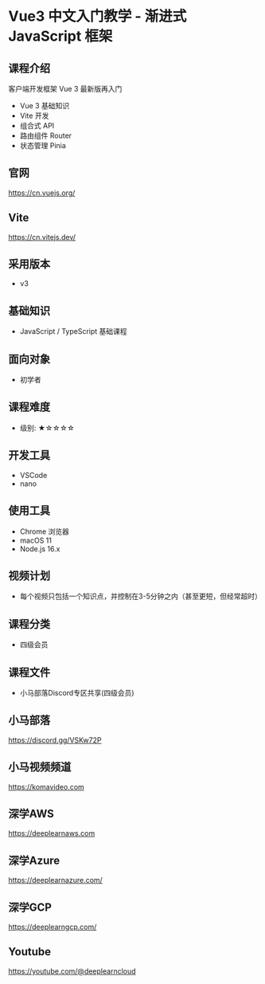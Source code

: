 Vue3 中文入门教学 - 渐进式 JavaScript 框架
=======================================

## 课程介绍

客户端开发框架 Vue 3 最新版再入门

+ Vue 3 基础知识
+ Vite 开发
+ 组合式 API
+ 路由组件 Router
+ 状态管理 Pinia

## 官网

https://cn.vuejs.org/

## Vite 

https://cn.vitejs.dev/

## 采用版本

+ v3

## 基础知识

+ JavaScript / TypeScript 基础课程

## 面向对象

+ 初学者

## 课程难度

+ 级别: ★☆☆☆☆

## 开发工具

+ VSCode
+ nano

## 使用工具

+ Chrome 浏览器
+ macOS 11
+ Node.js 16.x

## 视频计划

* 每个视频只包括一个知识点，并控制在3-5分钟之内（甚至更短，但经常超时）

## 课程分类

+ 四级会员

## 课程文件

+ 小马部落Discord专区共享(四级会员)

## 小马部落

https://discord.gg/VSKw72P

## 小马视频频道

https://komavideo.com

## 深学AWS

https://deeplearnaws.com

## 深学Azure

https://deeplearnazure.com/

## 深学GCP

https://deeplearngcp.com/

## Youtube

https://youtube.com/@deeplearncloud

